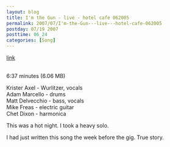 ```yaml
---
layout: blog
title: I'm the Gun - live - hotel cafe 062005
permalink: 2007/07/I'm-the-Gun---live---hotel-cafe-062005
postday: 07/19 2007
posttime: 06_24
categories: [Song]
---
```


<a href="http://kristeraxel.com/media/vault/im_the_gun_hotel060205_128.mp3">link</a>

<br />6:37 minutes (6.06 MB)<p>Krister Axel - Wurlitzer, vocals<br />
Adam Marcello - drums<br />
Matt Delvecchio - bass, vocals<br />
Mike Freas - electric guitar<br />
Chet Dixon - harmonica</p>
<p>This was a hot night. I took a heavy solo.</p>
<p>I had just written this song the week before the gig. True story.</p>
